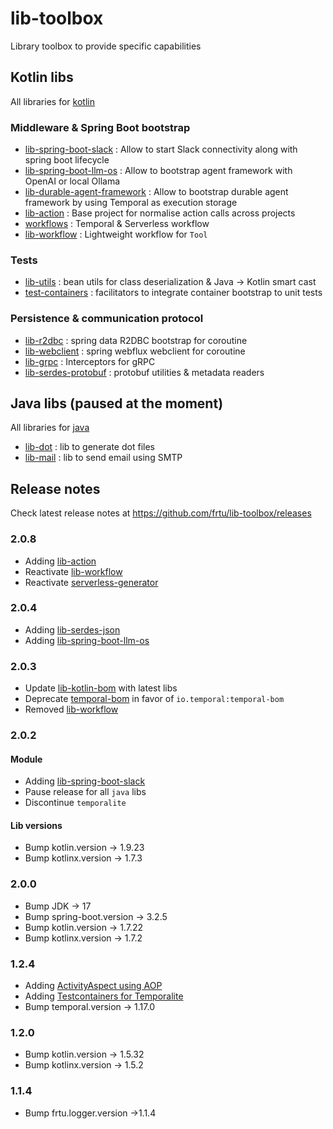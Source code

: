 # lib-toolbox
Library toolbox to provide specific capabilities

## Kotlin libs

All libraries for [kotlin](kotlin)

### Middleware & Spring Boot bootstrap

* [lib-spring-boot-slack](kotlin/lib-spring-boot-slack) : Allow to start Slack connectivity along with spring boot lifecycle
* [lib-spring-boot-llm-os](kotlin/lib-spring-boot-llm-os) : Allow to bootstrap agent framework with OpenAI or local Ollama
* [lib-durable-agent-framework](kotlin/workflows/lib-durable-agent-framework) : Allow to bootstrap durable agent
  framework by using Temporal as execution storage
* [lib-action](kotlin/lib-action) : Base project for normalise action calls across projects
* [workflows](kotlin/workflows) : Temporal & Serverless workflow
* [lib-workflow](kotlin/workflows/lib-workflow) : Lightweight workflow for `Tool`

### Tests

* [lib-utils](kotlin/lib-utils) : bean utils for class deserialization & Java -> Kotlin smart cast
* [test-containers](kotlin/test-containers) : facilitators to integrate container bootstrap to unit tests

### Persistence & communication protocol

* [lib-r2dbc](kotlin/lib-r2dbc) : spring data R2DBC bootstrap for coroutine
* [lib-webclient](kotlin/lib-webclient) : spring webflux webclient for coroutine
* [lib-grpc](kotlin/lib-grpc) : Interceptors for gRPC
* [lib-serdes-protobuf](kotlin/lib-serdes-protobuf) : protobuf utilities & metadata readers

## Java libs (paused at the moment)

All libraries for [java](java)

* [lib-dot](java/lib-dot) : lib to generate dot files
* [lib-mail](java/lib-mail) : lib to send email using SMTP

## Release notes

Check latest release notes at https://github.com/frtu/lib-toolbox/releases

### 2.0.8

* Adding [lib-action](kotlin/lib-action)
* Reactivate [lib-workflow](kotlin/workflows/lib-workflow)
* Reactivate [serverless-generator](kotlin/workflows/serverless-generator)

### 2.0.4

* Adding [lib-serdes-json](kotlin/lib-serdes-json)
* Adding [lib-spring-boot-llm-os](kotlin/lib-spring-boot-llm-os)

### 2.0.3

* Update [lib-kotlin-bom](kotlin%2Flib-kotlin-bom) with latest libs
* Deprecate [temporal-bom](kotlin%2Fworkflows%2Ftemporal-bom) in favor of `io.temporal:temporal-bom`
* Removed [lib-workflow](kotlin%2Fworkflows%2Flib-workflow)

### 2.0.2

#### Module

* Adding [lib-spring-boot-slack](kotlin%2Flib-spring-boot-slack)
* Pause release for all `java` libs
* Discontinue `temporalite`

#### Lib versions

* Bump kotlin.version -> 1.9.23
* Bump kotlinx.version -> 1.7.3

### 2.0.0

* Bump JDK -> 17
* Bump spring-boot.version -> 3.2.5
* Bump kotlin.version -> 1.7.22
* Bump kotlinx.version -> 1.7.2

### 1.2.4

* Adding [ActivityAspect using AOP](kotlin/spring-boot/starter-temporal#124)
* Adding [Testcontainers for Temporalite](kotlin/test-containers/temporalite)
* Bump temporal.version -> 1.17.0 <!-- 2022-10-26 -->

### 1.2.0

* Bump kotlin.version -> 1.5.32
* Bump kotlinx.version -> 1.5.2

### 1.1.4

* Bump frtu.logger.version ->1.1.4
